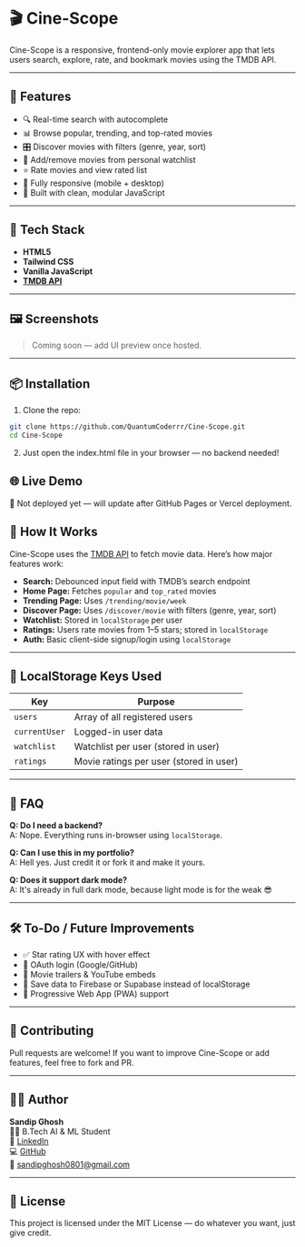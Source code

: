 # 🎬 Cine-Scope

Cine-Scope is a responsive, frontend-only movie explorer app that lets users search, explore, rate, and bookmark movies using the TMDB API.

---

## 🌟 Features

- 🔍 Real-time search with autocomplete
- 📊 Browse popular, trending, and top-rated movies
- 🎛️ Discover movies with filters (genre, year, sort)
- 🧾 Add/remove movies from personal watchlist
- ⭐ Rate movies and view rated list
- 📱 Fully responsive (mobile + desktop)
- 🧠 Built with clean, modular JavaScript

---

## 🚀 Tech Stack

- **HTML5**
- **Tailwind CSS**
- **Vanilla JavaScript**
- **[TMDB API](https://developers.themoviedb.org/3)**

---

## 🖼️ Screenshots

> Coming soon — add UI preview once hosted.

---

## 📦 Installation

1. Clone the repo:

```bash
git clone https://github.com/QuantumCoderrr/Cine-Scope.git
cd Cine-Scope
```

2. Just open the index.html file in your browser — no backend needed!

## 🌐 Live Demo

🚧 Not deployed yet — will update after GitHub Pages or Vercel deployment.

## 🧠 How It Works

Cine-Scope uses the [TMDB API](https://developers.themoviedb.org/3) to fetch movie data. Here’s how major features work:

- **Search:** Debounced input field with TMDB’s search endpoint
- **Home Page:** Fetches `popular` and `top_rated` movies
- **Trending Page:** Uses `/trending/movie/week`
- **Discover Page:** Uses `/discover/movie` with filters (genre, year, sort)
- **Watchlist:** Stored in `localStorage` per user
- **Ratings:** Users rate movies from 1–5 stars; stored in `localStorage`
- **Auth:** Basic client-side signup/login using `localStorage`

---
## 🔐 LocalStorage Keys Used

| Key             | Purpose                              |
|------------------|--------------------------------------|
| `users`          | Array of all registered users        |
| `currentUser`    | Logged-in user data                  |
| `watchlist`      | Watchlist per user (stored in user)  |
| `ratings`        | Movie ratings per user (stored in user) |

---

## 🙋 FAQ

**Q: Do I need a backend?**  
A: Nope. Everything runs in-browser using `localStorage`.

**Q: Can I use this in my portfolio?**  
A: Hell yes. Just credit it or fork it and make it yours.

**Q: Does it support dark mode?**  
A: It's already in full dark mode, because light mode is for the weak 😎

---

## 🛠️ To-Do / Future Improvements

- ✅ Star rating UX with hover effect
- 🔲 OAuth login (Google/GitHub)
- 🔲 Movie trailers & YouTube embeds
- 🔲 Save data to Firebase or Supabase instead of localStorage
- 🔲 Progressive Web App (PWA) support

---

## 🤝 Contributing

Pull requests are welcome! If you want to improve Cine-Scope or add features, feel free to fork and PR.

---

## 🧑‍💻 Author

**Sandip Ghosh**  
👨‍🎓 B.Tech AI & ML Student  
💼 [LinkedIn](https://www.linkedin.com/in/sandip-ghosh-b782662a5/)  
💻 [GitHub](https://github.com/QuantumCoderrr)  
📧 sandipghosh0801@gmail.com

---

## 🧾 License

This project is licensed under the MIT License — do whatever you want, just give credit.


